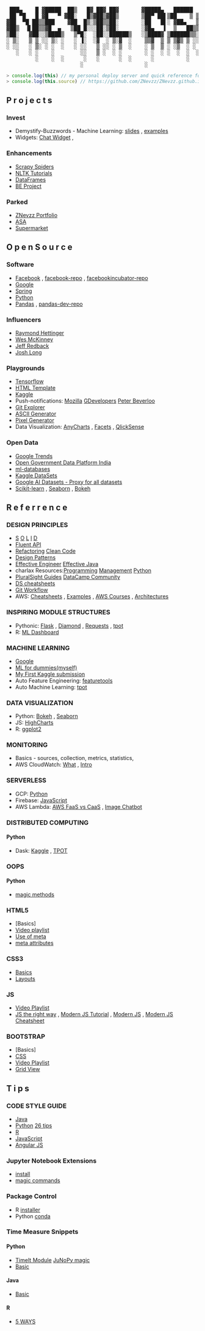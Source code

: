 <pre>

 ███▄    █ ▓█████  ██▒   █▓ ██▓ ██▓       ▓█████▄   ██████  ▒█████   █    ██ ▒███████▒ ▄▄▄      
 ██ ▀█   █ ▓█   ▀ ▓██░   █▒▓██▒▓██▒       ▒██▀ ██▌▒██    ▒ ▒██▒  ██▒ ██  ▓██▒▒ ▒ ▒ ▄▀░▒████▄    
▓██  ▀█ ██▒▒███    ▓██  █▒░▒██▒▒██░       ░██   █▌░ ▓██▄   ▒██░  ██▒▓██  ▒██░░ ▒ ▄▀▒░ ▒██  ▀█▄  
▓██▒  ▐▌██▒▒▓█  ▄   ▒██ █░░░██░▒██░       ░▓█▄   ▌  ▒   ██▒▒██   ██░▓▓█  ░██░  ▄▀▒   ░░██▄▄▄▄██ 
▒██░   ▓██░░▒████▒   ▒▀█░  ░██░░██████▒   ░▒████▓ ▒██████▒▒░ ████▓▒░▒▒█████▓ ▒███████▒ ▓█   ▓██▒
░ ▒░   ▒ ▒ ░░ ▒░ ░   ░ ▐░  ░▓  ░ ▒░▓  ░    ▒▒▓  ▒ ▒ ▒▓▒ ▒ ░░ ▒░▒░▒░ ░▒▓▒ ▒ ▒ ░▒▒ ▓░▒░▒ ▒▒   ▓▒█░
░ ░░   ░ ▒░ ░ ░  ░   ░ ░░   ▒ ░░ ░ ▒  ░    ░ ▒  ▒ ░ ░▒  ░ ░  ░ ▒ ▒░ ░░▒░ ░ ░ ░░▒ ▒ ░ ▒  ▒   ▒▒ ░
   ░   ░ ░    ░        ░░   ▒ ░  ░ ░       ░ ░  ░ ░  ░  ░  ░ ░ ░ ▒   ░░░ ░ ░ ░ ░ ░ ░ ░  ░   ▒   
         ░    ░  ░      ░   ░      ░  ░      ░          ░      ░ ░     ░       ░ ░          ░  ░
                       ░                   ░                                 ░                  	
</pre>

```javascript
> console.log(this) // my personal deploy server and quick reference for tricks, tips and more.
> console.log(this.source) // https://github.com/ZNevzz/ZNevzz.github.io/blob/master/README.md
```

## P r o j e c t s

### Invest

- Demystify-Buzzwords - Machine Learning: [slides](https://znevzz.github.io/series/demystify-buzzwords/machine-learning/) , [examples](https://nbviewer.jupyter.org/github/ZNevzz/ZNevzz.github.io/blob/master/series/demystify-buzzwords/machine-learning/ml_snippets.ipynb)
- Widgets: [Chat Widget](https://znevzz.github.io/widgets/chat/example-2.html) ,

### Enhancements

- [Scrapy Spiders](https://github.com/ZNClub-PA-ML-AI/Scrapy-Spiders)
- [NLTK Tutorials](https://github.com/ZNClub-PA-ML-AI/NLTK-tutorials)
- [DataFrames](https://github.com/ZNClub-PA-ML-AI/DataFrames)
- [BE Project](https://znevzz.github.io/stock/)

### Parked

- [ZNevzz Portfolio](https://znevzz.github.io/me/)
- [ASA](https://znevzz.github.io/asa/)
- [Supermarket](https://znevzz.github.io/churchway-demo/)

## O p e n    S o u r c e

### Software

- [Facebook](https://code.fb.com) , [facebook-repo](https://github.com/facebook) , [facebookincubator-repo](https://github.com/facebookincubator)
- [Google](https://opensource.google.com/projects/explore/featured)
- [Spring](https://spring.io/projects)
- [Python](https://www.python.org/) 
- [Pandas](http://pandas.pydata.org/) , [pandas-dev-repo](https://github.com/pandas-dev)

### Influencers

- [Raymond Hettinger](https://docs.python-guide.org/)
- [Wes McKinney](https://github.com/wesm)
- [Jeff Redback](https://github.com/jreback)
- [Josh Long](https://joshlong.com/index.html)

### Playgrounds

- [Tensorflow](https://playground.tensorflow.org/)
- [HTML Template](https://grapesjs.com/demo.html)
- [Kaggle](https://www.kaggle.com/learn/overview)
- Push-notifications: [Mozilla](https://serviceworke.rs/push-payload_demo.html) [GDevelopers](https://github.com/GoogleChrome/samples/tree/gh-pages/push-messaging-and-notifications) [Peter Beverloo](https://tests.peter.sh/notification-generator/)
- [Git Explorer](https://gitexplorer.com)
- [ASCII Generator](http://patorjk.com/software/taag/)
- [Pixel Generator](https://color.hailpixel.com/)
- Data Visualization: [AnyCharts](https://playground.anychart.com/) , [Facets](https://pair-code.github.io/facets/) , [QlickSense](https://demos.qlik.com/qliksense)

### Open Data

- [Google Trends](https://googletrends.github.io/data/)
- [Open Government Data Platform India](https://data.gov.in/)
- [ml-databases](https://archive.ics.uci.edu/ml/machine-learning-databases/)
- [Kaggle DataSets](https://www.kaggle.com/datasets)
- [Google AI Datasets - Proxy for all datasets](https://ai.google/tools/datasets/)
- [Scikit-learn](https://scikit-learn.org/stable/datasets/index.html) , [Seaborn](https://github.com/mwaskom/seaborn-data) , [Bokeh](https://github.com/bokeh/bokeh/blob/master/bokeh/util/sampledata.py#L56)

## R e f e r r e n c e

### DESIGN PRINCIPLES

- [S](https://stackify.com/solid-design-principles/) [O](https://stackify.com/solid-design-open-closed-principle/) [L](https://stackify.com/solid-design-liskov-substitution-principle/) [I](https://stackify.com/interface-segregation-principle/) [D](https://stackify.com/dependency-inversion-principle/)
- [Fluent API](https://dzone.com/articles/java-fluent-api-design) 
- [Refactoring](https://refactoring.guru/refactoring/) [Clean Code](https://gist.github.com/wojteklu/73c6914cc446146b8b533c0988cf8d29)
- [Design Patterns](https://refactoring.guru/design-patterns/)
- [Effective Engineer](https://gist.github.com/rondy/af1dee1d28c02e9a225ae55da2674a6f) [Effective Java](https://github.com/HugoMatilla/Effective-JAVA-Summary)
- charlax Resources:[Programming](https://github.com/charlax/professional-programming) [Management](https://github.com/charlax/engineering-management) [Python](https://github.com/charlax/python-education)
- [PluralSight Guides](https://www.pluralsight.com/guides) [DataCamp Community](https://www.datacamp.com/community)
- [DS cheatsheets](https://github.com/kailashahirwar/cheatsheets-ai/blob/master/All%20Cheat%20Sheets.pdf)
- [Git Workflow](https://nvie.com/posts/a-successful-git-branching-model/)
- AWS: [Cheatsheets](https://tutorialsdojo.com/aws-cheat-sheets/) , [Examples](https://github.com/aws-samples/) , [AWS Courses](https://www.aws.training/LearningLibrary?&search=&tab=digital_courses) , [Architectures](https://aws.amazon.com/architecture/?awsf.quickstart-architecture-page-filter=highlight%23new)

### INSPIRING MODULE STRUCTURES

- Pythonic: [Flask](https://github.com/mitsuhiko/flask) , [Diamond](https://github.com/python-diamond/Diamond) , [Requests](https://github.com/kennethreitz/requests) , [tpot](https://github.com/EpistasisLab/tpot)
- R: [ML Dashboard](https://github.com/ZNClub-PA-ML-AI/machLearn)

### MACHINE LEARNING

- [Google](https://ai.google/education/)
- [ML for dummies(myself)](https://vas3k.com/blog/machine_learning/)
- [My First Kaggle submission](https://www.kaggle.com/znevzz/binary-classification-titanic-survivors)
- Auto Feature Engineering: [featuretools](https://github.com/Featuretools/featuretools)
- Auto Machine Learning: [tpot](https://github.com/EpistasisLab/tpot)

### DATA VISUALIZATION

- Python: [Bokeh](https://bokeh.pydata.org/en/latest/docs/gallery.html) , [Seaborn](https://seaborn.pydata.org/examples/index.html)
- JS: [HighCharts](https://www.highcharts.com/demo)
- R: [ggplot2](https://rkabacoff.github.io/datavis/)

### MONITORING

- Basics - sources, collection, metrics, statistics,   
- AWS CloudWatch: [What](https://searchaws.techtarget.com/definition/CloudWatch) , [Intro](https://www.youtube.com/watch?v=__knpcBRLHg) 

### SERVERLESS

- GCP: [Python](https://github.com/GoogleCloudPlatform/python-docs-samples/tree/master/functions)
- Firebase: [JavaScript](https://github.com/firebase/functions-samples)
- AWS Lambda: [AWS FaaS vs CaaS](https://tutorialsdojo.com/ec2-container-service-ecs-vs-lambda/) , [Image Chatbot](https://github.com/aws-samples/lambda-refarch-image-moderation-chatbot)

### DISTRIBUTED COMPUTING

#### Python 
- Dask: [Kaggle](https://www.kaggle.com/puneetgrover/speed-up-your-algorithms-dask) , [TPOT](https://examples.dask.org/machine-learning/tpot.html)

### OOPS

#### Python
- [magic methods](https://micropyramid.com/blog/python-special-class-methods-or-magic-methods/)

### HTML5

- [Basics]
- [Video playlist](https://www.youtube.com/watch?v=qseNjA-73Fw&list=PL081AC329706B2953&index=2)
- [Use of meta](https://www.sitepoint.com/meta-tags-html-basics-best-practices/)
- [meta attributes](https://www.sitepoint.com/meta-tags-html-basics-best-practices/)

### CSS3

- [Basics](https://learn.shayhowe.com/html-css/)
- [Layouts](https://learnlayout.com/)

### JS

- [Video Playlist](https://www.youtube.com/user/learncodeacademy/playlists)
- [JS the right way](https://jstherightway.org/) , [Modern JS Tutorial](https://javascript.info/) , [Modern JS](https://www.modernjs.com/) , [Modern JS Cheatsheet](https://mbeaudru.github.io/modern-js-cheatsheet/)

### BOOTSTRAP

- [Basics]
- [CSS](https://bootstrapdocs.com/v3.3.6/docs/css/)
- [Video Playlist](https://www.youtube.com/watch?v=GDwWmrpCa30&index=3&list=PL6n9fhu94yhXd4xnk-j5FGhHjUv1LsF0V)
- [Grid View](https://getbootstrap.com/docs/3.3/examples/grid/)

## T i p s

### CODE STYLE GUIDE

- [Java](https://google.github.io/styleguide/javaguide.html)
- [Python](https://github.com/google/styleguide/blob/gh-pages/pyguide.md) [26 tips](http://book.pythontips.com/en/latest/)
- [R](https://google.github.io/styleguide/Rguide.xml)
- [JavaScript](https://google.github.io/styleguide/jsguide.html)
- [Angular JS](https://google.github.io/styleguide/angularjs-google-style.html)

### Jupyter Notebook Extensions

- [install](http://tljh.jupyter.org/en/latest/howto/admin/enable-extensions.html)
- [magic commands](https://www.dataquest.io/blog/jupyter-notebook-tips-tricks-shortcuts)

### Package Control

- R [installer](https://www.datacamp.com/community/tutorials/r-packages-guide)
- Python [conda](https://github.com/ZNClub-PA-ML-AI/Scrapy-Spiders)

### Time Measure Snippets

#### Python

- [TimeIt Module](https://www.geeksforgeeks.org/timeit-python-examples/) [JuNoPy magic](https://www.dataquest.io/blog/jupyter-notebook-tips-tricks-shortcuts/#5ipythonmagiccommands)
- [Basic](https://pythonhow.com/measure-execution-time-python-code/)

#### Java

- [Basic](https://stackoverflow.com/questions/5204051/how-to-calculate-the-running-time-of-my-program/5204075)

#### R

- [5 WAYS](https://www.r-bloggers.com/5-ways-to-measure-running-time-of-r-code/)
